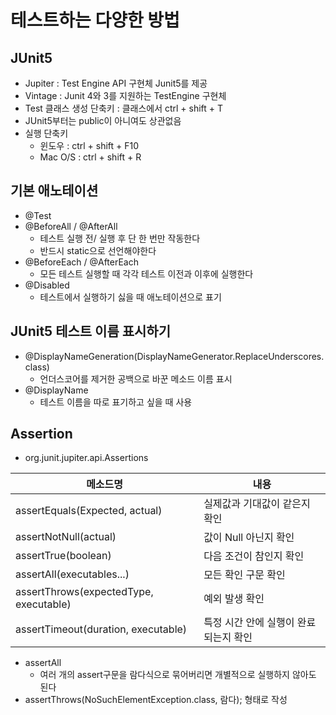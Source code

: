 # 테스트하는 다양한 방법



## JUnit5

- Jupiter : Test Engine API 구현체 Junit5를   제공
- Vintage : Junit 4와 3를 지원하는 TestEngine 구현체
- Test 클래스 생성 단축키 : 클래스에서 ctrl + shift + T
- JUnit5부터는 public이 아니여도 상관없음
- 실행 단축키 
  - 윈도우 : ctrl + shift + F10
  - Mac O/S : ctrl + shift + R



## 기본 애노테이션

- @Test
- @BeforeAll / @AfterAll
  - 테스트 실행 전/ 실행 후 단 한 번만 작동한다
  - 반드시 static으로 선언해야한다
- @BeforeEach / @AfterEach
  - 모든 테스트 실행할 때 각각 테스트 이전과 이후에 실행한다
- @Disabled
  - 테스트에서 실행하기 싫을 때 애노테이션으로 표기



## JUnit5 테스트 이름 표시하기

- @DisplayNameGeneration(DisplayNameGenerator.ReplaceUnderscores.class)
  - 언더스코어를 제거한 공백으로 바꾼 메소드 이름 표시
- @DisplayName
  - 테스트 이름을 따로 표기하고 싶을 때 사용

## Assertion

- org.junit.jupiter.api.Assertions

| 메소드명                               | 내용                                  |
| -------------------------------------- | ------------------------------------- |
| assertEquals(Expected, actual)         | 실제값과 기대값이 같은지 확인         |
| assertNotNull(actual)                  | 값이 Null 아닌지 확인                 |
| assertTrue(boolean)                    | 다음 조건이 참인지 확인               |
| assertAll(executables...)              | 모든 확인 구문 확인                   |
| assertThrows(expectedType, executable) | 예외 발생 확인                        |
| assertTimeout(duration, executable)    | 특정 시간 안에 실행이 완료되는지 확인 |

- assertAll 
  - 여러 개의 assert구문을 람다식으로 묶어버리면 개별적으로 실행하지 않아도 된다
- assertThrows(NoSuchElementException.class, 람다); 형태로 작성